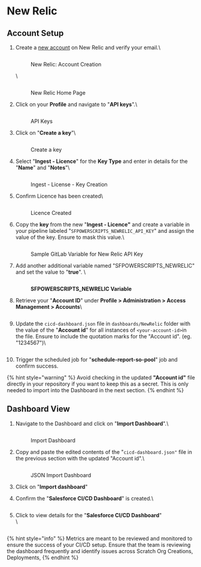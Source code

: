 # New Relic

## Account Setup

1.  Create a [new account](https://newrelic.com/signup) on New Relic and verify your email.\


    <figure><img src="../../.gitbook/assets/image (15).png" alt=""><figcaption><p>New Relic: Account Creation</p></figcaption></figure>

    \


    <figure><img src="../../.gitbook/assets/image (13).png" alt=""><figcaption><p>New Relic Home Page </p></figcaption></figure>
2.  Click on your **Profile** and navigate to "**API keys**".\


    <figure><img src="../../.gitbook/assets/image (62).png" alt=""><figcaption><p>API Keys</p></figcaption></figure>
3.  Click on "**Create a key**"\


    <figure><img src="../../.gitbook/assets/image (60).png" alt=""><figcaption><p>Create a key</p></figcaption></figure>
4.  Select "**Ingest - Licence**" for the **Key Type** and enter in details for the "**Name**" and "**Notes**"\


    <figure><img src="../../.gitbook/assets/image (74).png" alt=""><figcaption><p>Ingest - License - Key Creation</p></figcaption></figure>
5.  Confirm Licence has been created\


    <figure><img src="../../.gitbook/assets/image (67).png" alt=""><figcaption><p>Licence Created</p></figcaption></figure>
6.  Copy the **key** from the new "**Ingest - Licence"** and create a variable in your pipeline labeled "`SFPOWERSCRIPTS_NEWRELIC_API_KEY`" and assign the value of the key.  Ensure to mask this value.\


    <figure><img src="../../.gitbook/assets/image (82).png" alt=""><figcaption><p>Sample GitLab Variable for New Relic API Key</p></figcaption></figure>
7.  Add another additional variable named "SFPOWERSCRIPTS\_NEWRELIC" and set the value to "**true**". \


    <figure><img src="../../.gitbook/assets/image (9).png" alt=""><figcaption><p><strong>SFPOWERSCRIPTS_NEWRELIC Variable</strong></p></figcaption></figure>
8.  Retrieve your "**Account ID**" under **Profile > Administration > Access Management > Accounts**\


    <figure><img src="../../.gitbook/assets/image (5).png" alt=""><figcaption></figcaption></figure>
9.  Update the `cicd-dashboard.json` file in `dashboards/NewRelic` folder with the value of the "**Account id**" for all instances of `<your-account-id>`in the file.  Ensure to include the quotation marks for the "Account id". (eg. "1234567")\


    <figure><img src="../../.gitbook/assets/image (76).png" alt=""><figcaption></figcaption></figure>
10. Trigger the scheduled job for "**schedule-report-so-pool**" job and confirm success.

{% hint style="warning" %}
Avoid checking in the updated **"Account id"** file directly in your repository if you want to keep this as a secret.  This is only needed to import into the Dashboard in the next section.
{% endhint %}

## Dashboard View

1.  Navigate to the Dashboard and click on "**Import Dashboard**".\


    <figure><img src="../../.gitbook/assets/image (40).png" alt=""><figcaption><p>Import Dashboard</p></figcaption></figure>
2.  Copy and paste the edited contents of the "`cicd-dashboard.json"` file in the previous section with the updated "Account id".\


    <figure><img src="../../.gitbook/assets/image (70).png" alt=""><figcaption><p>JSON Import Dashboard</p></figcaption></figure>
3. Click on "**Import dashboard**"
4.  Confirm the "**Salesforce CI/CD Dashboard**" is created.\


    <figure><img src="../../.gitbook/assets/image (83).png" alt=""><figcaption></figcaption></figure>
5.  Click to view details for the "**Salesforce CI/CD Dashboard**"\
    \


    <figure><img src="../../.gitbook/assets/image.png" alt=""><figcaption></figcaption></figure>

{% hint style="info" %}
Metrics are meant to be reviewed and monitored to ensure the success of your CI/CD setup.  Ensure that the team is reviewing the dashboard frequently and identify issues across Scratch Org Creations, Deployments,
{% endhint %}
